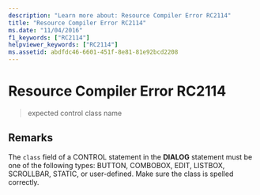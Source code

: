 ```yaml
---
description: "Learn more about: Resource Compiler Error RC2114"
title: "Resource Compiler Error RC2114"
ms.date: "11/04/2016"
f1_keywords: ["RC2114"]
helpviewer_keywords: ["RC2114"]
ms.assetid: abdfdc46-6601-451f-8e81-81e92bcd2208
---
```

# Resource Compiler Error RC2114

> expected control class name

## Remarks

The `class` field of a CONTROL statement in the **DIALOG** statement must be one of the following types: BUTTON, COMBOBOX, EDIT, LISTBOX, SCROLLBAR, STATIC, or user-defined. Make sure the class is spelled correctly.
